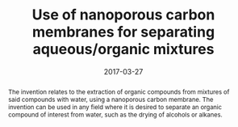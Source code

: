 ---
title: "Use of nanoporous carbon membranes for separating aqueous/organic mixtures"
date: 2017-03-27
publishDate: 2017-03-27
authors: ["Lyderic Bocquet", "Alessandro Siria", "Benoit Laborie", "Hiroaki Yoshida", "Junkai Zhang"]
publication_types: ["8"]
abstract: "The invention relates to the extraction of organic compounds from mixtures of said compounds with water, using a nanoporous carbon membrane. The invention can be used in any field where it is desired to separate an organic compound of interest from water, such as the drying of alcohols or alkanes."
featured: true
publication: "US patent"
links:
  - icon_pack: fas
    icon: scroll
    name: Link
    url: 'https://patents.justia.com/patent/11541359'
---